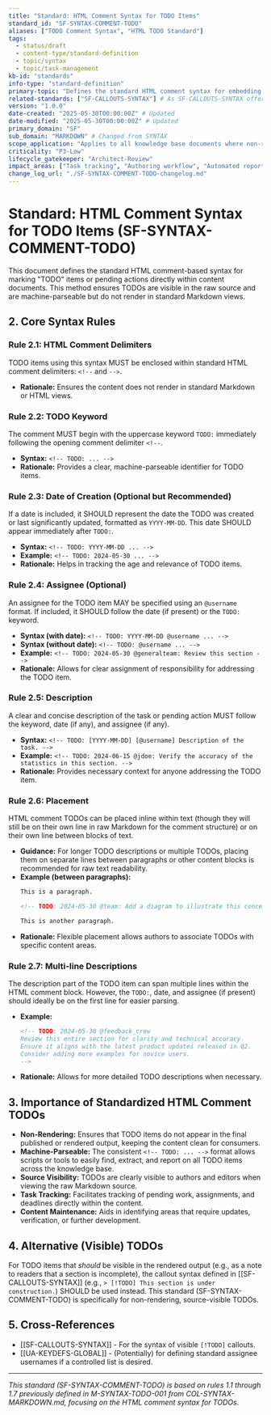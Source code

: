 ```yaml
---
title: "Standard: HTML Comment Syntax for TODO Items"
standard_id: "SF-SYNTAX-COMMENT-TODO"
aliases: ["TODO Comment Syntax", "HTML TODO Standard"]
tags:
  - status/draft
  - content-type/standard-definition
  - topic/syntax
  - topic/task-management
kb-id: "standards"
info-type: "standard-definition"
primary-topic: "Defines the standard HTML comment syntax for embedding machine-parseable TODO items within Markdown documents that do not render in typical views."
related-standards: ["SF-CALLOUTS-SYNTAX"] # As SF-CALLOUTS-SYNTAX offers a visible alternative
version: "1.0.0"
date-created: "2025-05-30T00:00:00Z" # Updated
date-modified: "2025-05-30T00:00:00Z" # Updated
primary_domain: "SF"
sub_domain: "MARKDOWN" # Changed from SYNTAX
scope_application: "Applies to all knowledge base documents where non-rendering, machine-parseable TODO items are embedded."
criticality: "P3-Low"
lifecycle_gatekeeper: "Architect-Review"
impact_areas: ["Task tracking", "Authoring workflow", "Automated reporting", "Content maintenance"]
change_log_url: "./SF-SYNTAX-COMMENT-TODO-changelog.md"
---
```


# Standard: HTML Comment Syntax for TODO Items (SF-SYNTAX-COMMENT-TODO)

This document defines the standard HTML comment-based syntax for marking "TODO" items or pending actions directly within content documents. This method ensures TODOs are visible in the raw source and are machine-parseable but do not render in standard Markdown views.

## 2. Core Syntax Rules

### Rule 2.1: HTML Comment Delimiters
TODO items using this syntax MUST be enclosed within standard HTML comment delimiters: `<!--` and `-->`.
*   **Rationale:** Ensures the content does not render in standard Markdown or HTML views.

### Rule 2.2: TODO Keyword
The comment MUST begin with the uppercase keyword `TODO:` immediately following the opening comment delimiter `<!--`.
*   **Syntax:** `<!-- TODO: ... -->`
*   **Rationale:** Provides a clear, machine-parseable identifier for TODO items.

### Rule 2.3: Date of Creation (Optional but Recommended)
If a date is included, it SHOULD represent the date the TODO was created or last significantly updated, formatted as `YYYY-MM-DD`. This date SHOULD appear immediately after `TODO:`.
*   **Syntax:** `<!-- TODO: YYYY-MM-DD ... -->`
*   **Example:** `<!-- TODO: 2024-05-30 ... -->`
*   **Rationale:** Helps in tracking the age and relevance of TODO items.

### Rule 2.4: Assignee (Optional)
An assignee for the TODO item MAY be specified using an `@username` format. If included, it SHOULD follow the date (if present) or the `TODO:` keyword.
*   **Syntax (with date):** `<!-- TODO: YYYY-MM-DD @username ... -->`
*   **Syntax (without date):** `<!-- TODO: @username ... -->`
*   **Example:** `<!-- TODO: 2024-05-30 @generalteam: Review this section -->`
*   **Rationale:** Allows for clear assignment of responsibility for addressing the TODO item.

### Rule 2.5: Description
A clear and concise description of the task or pending action MUST follow the keyword, date (if any), and assignee (if any).
*   **Syntax:** `<!-- TODO: [YYYY-MM-DD] [@username] Description of the task. -->`
*   **Example:** `<!-- TODO: 2024-06-15 @jdoe: Verify the accuracy of the statistics in this section. -->`
*   **Rationale:** Provides necessary context for anyone addressing the TODO item.

### Rule 2.6: Placement
HTML comment TODOs can be placed inline within text (though they will still be on their own line in raw Markdown for the comment structure) or on their own line between blocks of text.
*   **Guidance:** For longer TODO descriptions or multiple TODOs, placing them on separate lines between paragraphs or other content blocks is recommended for raw text readability.
*   **Example (between paragraphs):**
    ```markdown
    This is a paragraph.

    <!-- TODO: 2024-05-30 @team: Add a diagram to illustrate this concept. -->

    This is another paragraph.
    ```
*   **Rationale:** Flexible placement allows authors to associate TODOs with specific content areas.

### Rule 2.7: Multi-line Descriptions
The description part of the TODO item can span multiple lines within the HTML comment block. However, the `TODO:`, date, and assignee (if present) should ideally be on the first line for easier parsing.
*   **Example:**
    ```markdown
    <!-- TODO: 2024-05-30 @feedback_crew
    Review this entire section for clarity and technical accuracy.
    Ensure it aligns with the latest product updates released in Q2.
    Consider adding more examples for novice users.
    -->
    ```
*   **Rationale:** Allows for more detailed TODO descriptions when necessary.

## 3. Importance of Standardized HTML Comment TODOs

*   **Non-Rendering:** Ensures that TODO items do not appear in the final published or rendered output, keeping the content clean for consumers.
*   **Machine-Parseable:** The consistent `<!-- TODO: ... -->` format allows scripts or tools to easily find, extract, and report on all TODO items across the knowledge base.
*   **Source Visibility:** TODOs are clearly visible to authors and editors when viewing the raw Markdown source.
*   **Task Tracking:** Facilitates tracking of pending work, assignments, and deadlines directly within the content.
*   **Content Maintenance:** Aids in identifying areas that require updates, verification, or further development.

## 4. Alternative (Visible) TODOs

For TODO items that *should* be visible in the rendered output (e.g., as a note to readers that a section is incomplete), the callout syntax defined in [[SF-CALLOUTS-SYNTAX]] (e.g., `> [!TODO] This section is under construction.`) SHOULD be used instead. This standard (SF-SYNTAX-COMMENT-TODO) is specifically for non-rendering, source-visible TODOs.

## 5. Cross-References
- [[SF-CALLOUTS-SYNTAX]] - For the syntax of visible `[!TODO]` callouts.
- [[UA-KEYDEFS-GLOBAL]] - (Potentially) for defining standard assignee usernames if a controlled list is desired.

---
*This standard (SF-SYNTAX-COMMENT-TODO) is based on rules 1.1 through 1.7 previously defined in M-SYNTAX-TODO-001 from COL-SYNTAX-MARKDOWN.md, focusing on the HTML comment syntax for TODOs.*
